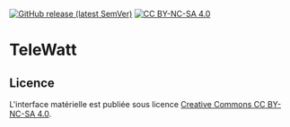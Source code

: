 [![GitHub release (latest SemVer)](https://img.shields.io/github/v/release/ysard/telewatt)](https://github.com/ysard/telewatt/releases/latest/)
[![CC BY-NC-SA 4.0][cc-by-nc-sa-shield]][cc-by-nc-sa]

# TeleWatt


## Licence

L'interface matérielle est publiée sous licence [Creative Commons CC BY-NC-SA 4.0][cc-by-nc-sa].

[cc-by-nc-sa]: http://creativecommons.org/licenses/by-nc-sa/4.0/
[cc-by-nc-sa-image]: https://licensebuttons.net/l/by-nc-sa/4.0/88x31.png
[cc-by-nc-sa-shield]: https://img.shields.io/badge/License-CC%20BY--NC--SA%204.0-lightgrey.svg
